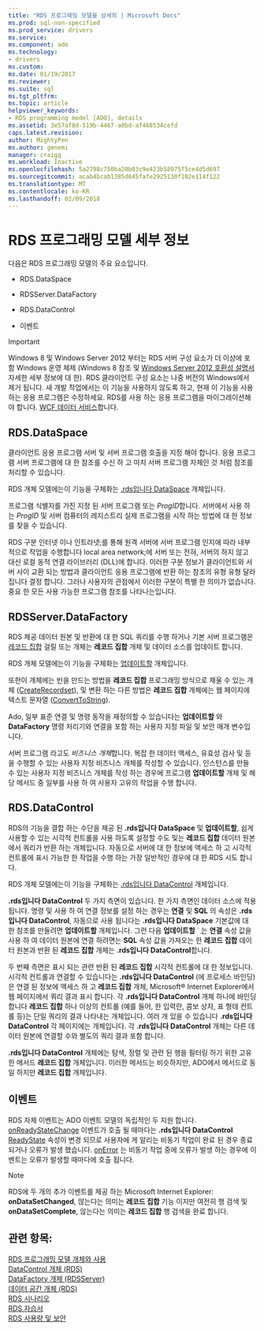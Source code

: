 ```yaml
---
title: "RDS 프로그래밍 모델을 상세히 | Microsoft Docs"
ms.prod: sql-non-specified
ms.prod_service: drivers
ms.service: 
ms.component: ado
ms.technology:
- drivers
ms.custom: 
ms.date: 01/19/2017
ms.reviewer: 
ms.suite: sql
ms.tgt_pltfrm: 
ms.topic: article
helpviewer_keywords:
- RDS programming model [ADO], details
ms.assetid: 3e57af8d-519b-4467-a0bd-af468534cefd
caps.latest.revision: 
author: MightyPen
ms.author: genemi
manager: craigg
ms.workload: Inactive
ms.openlocfilehash: 5a2798c750ba20b03c9e423b5897575ce4d5d697
ms.sourcegitcommit: acab4bcab1385d645fafe2925130f102e114f122
ms.translationtype: MT
ms.contentlocale: ko-KR
ms.lasthandoff: 02/09/2018
---
```

# <a name="rds-programming-model-in-detail"></a>RDS 프로그래밍 모델 세부 정보
다음은 RDS 프로그래밍 모델의 주요 요소입니다.  
  
-   RDS.DataSpace  
  
-   RDSServer.DataFactory  
  
-   RDS.DataControl  
  
-   이벤트  
  
> [!IMPORTANT]
>  Windows 8 및 Windows Server 2012 부터는 RDS 서버 구성 요소가 더 이상에 포함 Windows 운영 체제 (Windows 8 참조 및 [Windows Server 2012 호환성 설명서](https://www.microsoft.com/en-us/download/details.aspx?id=27416) 자세한 세부 정보에 대 한). RDS 클라이언트 구성 요소는 나중 버전의 Windows에서 제거 됩니다. 새 개발 작업에서는 이 기능을 사용하지 않도록 하고, 현재 이 기능을 사용하는 응용 프로그램은 수정하세요. RDS를 사용 하는 응용 프로그램을 마이그레이션해야 합니다. [WCF 데이터 서비스](http://go.microsoft.com/fwlink/?LinkId=199565)합니다.  
  
## <a name="rdsdataspace"></a>RDS.DataSpace  
 클라이언트 응용 프로그램 서버 및 서버 프로그램 호출을 지정 해야 합니다. 응용 프로그램 서버 프로그램에 대 한 참조를 수신 하 고 마치 서버 프로그램 자체인 것 처럼 참조를 처리할 수 있습니다.  
  
 RDS 개체 모델에는이 기능을 구체화는 [.rds입니다 DataSpace](../../../ado/reference/rds-api/dataspace-object-rds.md) 개체입니다.  
  
 프로그램 식별자를 가진 지정 된 서버 프로그램 또는 *ProgID*합니다. 서버에서 사용 하는 *ProgID* 및 서버 컴퓨터의 레지스트리 실제 프로그램을 시작 하는 방법에 대 한 정보를 찾을 수 있습니다.  
  
 RDS 구분 인터넷 이나 인트라넷;를 통해 원격 서버에 서버 프로그램 인지에 따라 내부적으로 작업을 수행합니다 local area network;에 서버 또는 전혀, 서버의 하지 않고 대신 로컬 동적 연결 라이브러리 (DLL)에 합니다. 이러한 구분 정보가 클라이언트와 서버 사이 교환 되는 방법과 클라이언트 응용 프로그램에 반환 하는 참조의 유형 유형 달라 집니다 결정 합니다. 그러나 사용자의 관점에서 이러한 구분이 특별 한 의미가 없습니다. 중요 한 모든 사용 가능한 프로그램 참조를 나타나는입니다.  
  
## <a name="rdsserverdatafactory"></a>RDSServer.DataFactory  
 RDS 제공 데이터 원본 및 반환에 대 한 SQL 쿼리를 수행 하거나 기본 서버 프로그램은 [레코드 집합](../../../ado/reference/ado-api/recordset-object-ado.md) 걸릴 또는 개체는 **레코드 집합** 개체 및 데이터 소스를 업데이트 합니다.  
  
 RDS 개체 모델에는이 기능을 구체화는 [업데이트할](../../../ado/reference/rds-api/datafactory-object-rdsserver.md) 개체입니다.  
  
 또한이 개체에는 빈을 만드는 방법을 **레코드 집합** 프로그래밍 방식으로 채울 수 있는 개체 ([CreateRecordset](../../../ado/reference/rds-api/createrecordset-method-rds.md)), 및 변환 하는 다른 방법은 **레코드 집합**  개체에는 웹 페이지에 텍스트 문자열 ([ConvertToString](../../../ado/reference/rds-api/converttostring-method-rds.md)).  
  
 Ado, 일부 표준 연결 및 명령 동작을 재정의할 수 있습니다는 **업데이트할** 와 **DataFactory** 명령 처리기와 연결을 포함 하는 사용자 지정 파일 및 보안 매개 변수입니다.  
  
 서버 프로그램 라고도 *비즈니스 개체*합니다. 복잡 한 데이터 액세스, 유효성 검사 및 등을 수행할 수 있는 사용자 지정 비즈니스 개체를 작성할 수 있습니다. 인스턴스를 만들 수 있는 사용자 지정 비즈니스 개체를 작성 하는 경우에 프로그램 **업데이트할** 개체 및 해당 메서드 중 일부를 사용 하 여 사용자 고유의 작업을 수행 합니다.  
  
## <a name="rdsdatacontrol"></a>RDS.DataControl  
 RDS의 기능을 결합 하는 수단을 제공 된 **.rds입니다 DataSpace** 및 **업데이트할**, 쉽게 사용할 수 있는 시각적 컨트롤을 사용 하도록 설정할 수도 및는 **레코드 집합** 데이터 원본에서 쿼리가 반환 하는 개체입니다. 자동으로 서버에 대 한 정보에 액세스 하 고 시각적 컨트롤에 표시 가능한 한 작업을 수행 하는 가장 일반적인 경우에 대 한 RDS 시도 합니다.  
  
 RDS 개체 모델에는이 기능을 구체화는 [.rds입니다 DataControl](../../../ado/reference/rds-api/datacontrol-object-rds.md) 개체입니다.  
  
 **.rds입니다 DataControl** 두 가지 측면이 있습니다. 한 가지 측면인 데이터 소스에 적용 됩니다. 명령 및 사용 하 여 연결 정보를 설정 하는 경우는 **연결** 및 **SQL** 의 속성은 **.rds입니다 DataControl**, 자동으로 사용 됩니다는 **.rds입니다 DataSpace** 기본값에 대 한 참조를 만들려면 **업데이트할** 개체입니다. 그런 다음 **업데이트할** ´ ֲ는 **연결** 속성 값을 사용 하 여 데이터 원본에 연결 하려면는 **SQL** 속성 값을 가져오는 한  **레코드 집합** 데이터 원본과 반환 된 **레코드 집합** 개체는 **.rds입니다 DataControl**합니다.  
  
 두 번째 측면은 표시 되는 관련 반환 된 **레코드 집합** 시각적 컨트롤에 대 한 정보입니다. 시각적 컨트롤과 연결할 수 있습니다는 **.rds입니다 DataControl** (에 프로세스 바인딩)은 연결 된 정보에 액세스 하 고 **레코드 집합** 개체, Microsoft® Internet Explorer에서 웹 페이지에서 쿼리 결과 표시 합니다. 각 **.rds입니다 DataControl** 개체 하나에 바인딩합니다 **레코드 집합** 하나 이상의 컨트롤 (예를 들어, 한 입력란, 콤보 상자, 표 형태 컨트롤 등)는 단일 쿼리의 결과 나타내는 개체입니다. 여러 개 있을 수 있습니다 **.rds입니다 DataControl** 각 페이지에는 개체입니다. 각 **.rds입니다 DataControl** 개체는 다른 데이터 원본에 연결할 수와 별도의 쿼리 결과 포함 합니다.  
  
 **.rds입니다 DataControl** 개체에는 탐색, 정렬 및 관련 된 행을 필터링 하기 위한 고유한 메서드 **레코드 집합** 개체입니다. 이러한 메서드는 비슷하지만, ADO에서 메서드로 동일 하지만 **레코드 집합** 개체입니다.  
  
## <a name="events"></a>이벤트  
 RDS 자체 이벤트는 ADO 이벤트 모델의 독립적인 두 지원 합니다. [onReadyStateChange](../../../ado/reference/rds-api/onreadystatechange-event-rds.md) 이벤트가 호출 될 때마다는 **.rds입니다 DataControl** [ReadyState](../../../ado/reference/rds-api/readystate-property-rds.md) 속성이 변경 되므로 사용자에 게 알리는 비동기 작업이 완료 된 경우 종료 되거나 오류가 발생 했습니다. [onError](../../../ado/reference/rds-api/onerror-event-rds.md) 는 비동기 작업 중에 오류가 발생 하는 경우에 이벤트는 오류가 발생할 때마다에 호출 됩니다.  
  
> [!NOTE]
>  RDS에 두 개의 추가 이벤트를 제공 하는 Microsoft Internet Explorer: **onDataSetChanged**, 않는다는 의미는 **레코드 집합** 기능 이지만 여전히 행 검색 및  **onDataSetComplete**, 않는다는 의미는 **레코드 집합** 행 검색을 완료 합니다.  
  
## <a name="see-also"></a>관련 항목:  
 [RDS 프로그래밍 모델 개체와 사용](../../../ado/guide/remote-data-service/rds-programming-model-with-objects.md)   
 [DataControl 개체 (RDS)](../../../ado/reference/rds-api/datacontrol-object-rds.md)   
 [DataFactory 개체 (RDSServer)](../../../ado/reference/rds-api/datafactory-object-rdsserver.md)   
 [데이터 공간 개체 (RDS)](../../../ado/reference/rds-api/dataspace-object-rds.md)   
 [RDS 시나리오](../../../ado/guide/remote-data-service/rds-scenario.md)   
 [RDS 자습서](../../../ado/guide/remote-data-service/rds-tutorial.md)   
 [RDS 사용량 및 보안](../../../ado/guide/remote-data-service/rds-usage-and-security.md)



